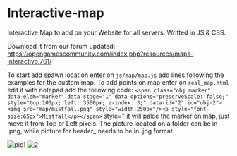 # Interactive-map
Interactive Map to add on your Website for all servers.
Writted in JS & CSS.

Download it from our forum updated: https://opengamescommunity.com/index.php?resources/mapa-interactivo.761/

To start add spawn location enter on `js/map/map.js` add lines following the examples for the custom map.
To add points on map enter on `real_map.html` edit it with notepad add the following code:
`<span class="obj marker" data-elem="marker" data-stage="1" data-options="preserveScale: false;" style="top:100px; left: 3500px; z-index: 3;" data-id="2" id="obj-2"><img src="map/mistfall.png" style="width:250px"/><p style="font-size:65px">Mistfall</p></span>`
style=" it will palce the marker on map, just move it from Top or Left pixels.
The picture located on a folder can be in .png, while picture for header_ needs to be in .jpg format.

![pic1](https://user-images.githubusercontent.com/89811188/167296718-7bf9ad06-1157-40b3-9e99-791905608e7d.png)
![2](https://user-images.githubusercontent.com/89811188/167296720-8f6a3c14-5b1a-4be5-ab0a-d9a515176a57.png)
